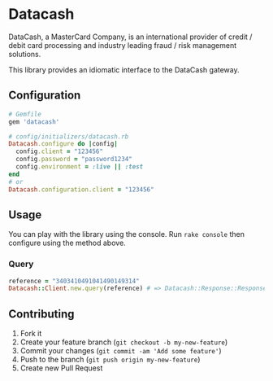 # Datacash

DataCash, a MasterCard Company, is an international provider of credit / 
debit card processing and industry leading fraud / risk management solutions.

This library provides an idiomatic interface to the DataCash gateway.

## Configuration

```ruby
# Gemfile
gem 'datacash'

# config/initializers/datacash.rb
Datacash.configure do |config|
  config.client = "123456"
  config.password = "password1234"
  config.environment = :live || :test
end
# or
Datacash.configuration.client = "123456"
```

## Usage

You can play with the library using the console. Run ```rake console```
then configure using the method above.

### Query

```ruby
reference = "3403410491041490149314"
Datacash::Client.new.query(reference) # => Datacash::Response::Response
```

## Contributing

1. Fork it
2. Create your feature branch (`git checkout -b my-new-feature`)
3. Commit your changes (`git commit -am 'Add some feature'`)
4. Push to the branch (`git push origin my-new-feature`)
5. Create new Pull Request
